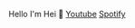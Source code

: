 Hello I'm Hei 🏅
[Youtube](https://www.youtube.com/channel/UCpF1oTbjTcTsOiYZZTOuAcQ) [Spotify](https://open.spotify.com/user/9s1or8skhwzs7aev1ca5zetmi?si=f0b0112e178b47dd)
